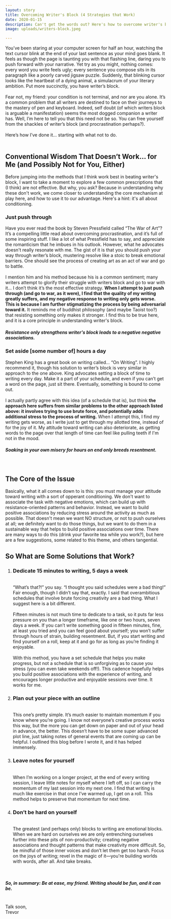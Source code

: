 ```yaml
---
layout: story
title: Overcoming Writer's Block (4 Strategies that Work)
date: 2020-01-15
description: Can't get the words out? Here's how to overcome writer's block using proven psychological strategies.
image: uploads/writers-block.jpeg

---
```


You’ve been staring at your computer screen for half an hour, watching the text cursor blink at the end of your last sentence as your mind goes blank. It feels as though the page is taunting you with that flashing line, daring you to push forward with your narrative. Yet try as you might, nothing comes: every word you write feels ugly; every sentence you compose sits in its paragraph like a poorly carved jigsaw puzzle. Suddenly, that blinking cursor looks like the heartbeat of a dying animal, a simulacrum of your literary ambition. Put more succinctly, you have writer’s block.
<br><br>
Fear not, my friend: your condition is not terminal, and nor are you alone. It’s a common problem that all writers are destined to face on their journeys to the mastery of pen and keyboard. Indeed, self doubt (of which writers block is arguable a manifestation) seems the most dogged companion a writer has. Well, I’m here to tell you that this need not be so. You can free yourself from the shackles of writer’s block (and procrastination perhaps?).
<br><br>
Here’s how I’ve done it... starting with what not to do.
<br><br>
<h2>Conventional Wisdom That Doesn’t Work… for Me (and Possibly Not for You, Either)</h2>
Before jumping into the methods that I think work best in beating writer's block, I want to take a moment to explore a few common prescriptions that (I think) are not effective. But why, you ask? Because in understanding why these don't work, we come closer to understanding the core mechanism at play here, and how to use it to our advantage. Here's a hint: it's all about conditioning. 
<h3 class="blog-header">Just push through</h3>
Have you ever read the book by Steven Pressfield called “The War of Art”? It’s a compelling little read about overcoming procrastination, and it’s full of some inspiring stuff. I like a lot of what Pressfield has to say, and appreciate the romanticism that he imbues in his outlook. However, what he advocates doesn't really resonate with me. The gist of it is that you should push your way through writer’s block, mustering resolve like a stoic to break emotional barriers. One should see the process of creating art as an act of war and go to battle.
<br><br>
I mention him and his method because his is a common sentiment; many writers attempt to glorify their struggle with writers block and go to war with it... I don’t think it’s the most effective strategy. <strong>When I attempt to just push through (and go to war, as it were), I find that the quality of my writing greatly suffers, and my negative response to writing only gets worse. This is because I am further stigmatizing the process by being adversarial toward it.</strong> It reminds me of buddhist philosophy (and maybe Taoist too?) that resisting something only makes it stronger. I find this to be true here, and it is a core principle in understanding writer's block.
<h5>Resistance only strengthens writer's block leads to a negative negative associations.</h5>

<h3 class="blog-header">Set aside [some number of] hours a day</h3>
Stephen King has a great book on writing called… “On Writing”. I highly recommend it, though his solution to writer’s block is very similar in approach to the one above. King advocates setting a block of time to writing every day. Make it a part of your schedule, and even if you can’t get a word on the page, just sit there. Eventually, something is bound to come out.
<br><br>
I actually partly agree with this idea (of a schedule that is), but think <strong>the approach here suffers from similar problems to the other approach listed above: it involves trying to use brute force, and potentially adds additional stress to the process of writing.</strong> When I attempt this, I find my writing gets worse, as I write just to get through my allotted time, instead of for the joy of it. My attitude toward writing can also deteriorate, as getting words to the page over that length of time can feel like pulling teeth if I'm not in the mood. 
<h5>Soaking in your own misery for hours on end only breeds resentment.</h5><br>

<h2>The Core of the Issue</h2>
Basically, what it all comes down to is this: you must manage your attitude toward writing with a sort of opperant conditioning. We don't want to associate the task with negative emotions, which can build up with resistance-oriented patterns and behavior. Instead, we want to build positive associations by reducing stress around the activity as much as possible. That doesn't mean we want NO structure, or not to push ourselves at all; we definitely want to do those things, but we want to do them in a sustainable way that helps to build positive associations over time. There are many ways to do this (drink your favorite tea while you work?), but here are a few suggestions, some related to this theme, and others tangential. 

<br>
<h2>So What are Some Solutions that Work?</h2>
<ol>
	<li>
		<h3 class="blog-header">Dedicate 15 minutes to writing, 5 days a week</h3>
		<br>
		“What’s that?!” you say. “I thought you said schedules were a bad thing!” Fair enough, though I didn’t say that, exactly. I said that overambitious schedules that involve brute forcing creativity are a bad thing. What I suggest here is a bit different. 
		<br><br>
		Fifteen minutes is not much time to dedicate to a task, so it puts far less pressure on you than a longer timeframe, like one or two hours, seven days a week. If you can’t write something good in fifteen minutes, fine, at least you tried and you can feel good about yourself; you won’t suffer through hours of strain, building resentment. But, if you start writing and find yourself on a roll, keep at it and go for as long as you’re finding it enjoyable.
		<br><br>
		With this method, you have a set schedule that helps you make progress, but not a schedule that is so unforgiving as to cause you stress (you can even take weekends off!). This cadence hopefully helps you build positive associations with the experience of writing, and encourages longer productive and enjoyable sessions over time. It works for me. 
	</li>
	<li>
		<h3 class="blog-header">Plan out your piece with an outline</h3>
		<br>
		This one’s pretty simple. It’s much easier to maintain momentum if you know where you’re going. I know not everyone’s creative process works this way, but the more you can get down on paper and out of your head in advance, the better. This doesn’t have to be some super advanced plot line, just taking notes of general events that are coming up can be helpful. I outlined this blog before I wrote it, and it has helped immensely.
	</li>
	<li>
		<h3 class="blog-header">Leave notes for yourself</h3>
		<br>
		When I’m working on a longer project, at the end of every writing session, I leave little notes for myself where I left off, so I can carry the momentum of my last session into my next one. I find that writing is much like exercise in that once I’ve warmed up, I get on a roll. This method helps to preserve that momentum for next time.
	</li>
	<li>
		<h3 class="blog-header">Don’t be hard on yourself</h3>
		<br>
		The greatest (and perhaps only) blocks to writing are emotional blocks. When we are hard on ourselves we are only entrenching ourselves further into these pits of non-productivity; creating negative associations and thought patterns that make creativity more difficult. So, be mindful of those inner voices and don’t let them get too harsh. Focus on the joys of writing; revel in the magic of it&mdash;you're building worlds with words, after all. And take breaks.
	</li>
</ol>
<br>
<h5>So, in summary: Be at ease, my friend. Writing should be fun, and it can be. </h5>
<br>
Talk soon,<br>
Trevor